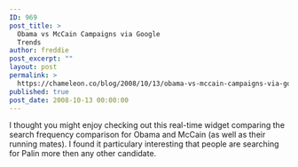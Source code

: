 ```yaml
---
ID: 969
post_title: >
  Obama vs McCain Campaigns via Google
  Trends
author: freddie
post_excerpt: ""
layout: post
permalink: >
  https://chameleon.co/blog/2008/10/13/obama-vs-mccain-campaigns-via-google-trends/
published: true
post_date: 2008-10-13 00:00:00
---
```

I thought you might enjoy checking out this real-time widget comparing the search frequency comparison for Obama and McCain (as well as their running mates). I found it particulary interesting that people are searching for Palin more then any other candidate.

<script src="https://www.gmodules.com/ig/ifr?url=https://cqueries.googlecode.com/svn/trunk/queries_1.2.xml&amp;synd=open&amp;w=600&amp;h=545&amp;title=Candidate+Queries+Map+from+Google&amp;border=%23ffffff%7C0px%2C1px+solid+%2399BB66%7C0px%2C2px+solid+%23AACC66%7C0px%2C2px+solid+%23BBDD66&amp;output=js"></script>
